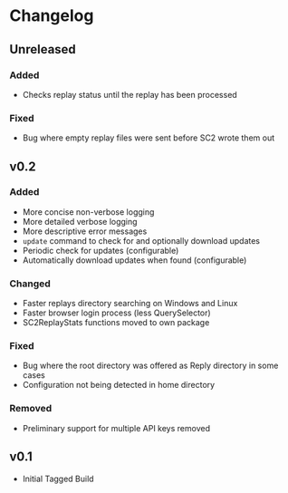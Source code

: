 # Changelog

## Unreleased

### Added

- Checks replay status until the replay has been processed

### Fixed

- Bug where empty replay files were sent before SC2 wrote them out

## v0.2

### Added

- More concise non-verbose logging
- More detailed verbose logging
- More descriptive error messages
- `update` command to check for and optionally download updates
- Periodic check for updates (configurable)
- Automatically download updates when found (configurable)

### Changed

- Faster replays directory searching on Windows and Linux
- Faster browser login process (less QuerySelector)
- SC2ReplayStats functions moved to own package

### Fixed

- Bug where the root directory was offered as Reply directory in some cases
- Configuration not being detected in home directory

### Removed

- Preliminary support for multiple API keys removed

## v0.1

- Initial Tagged Build

